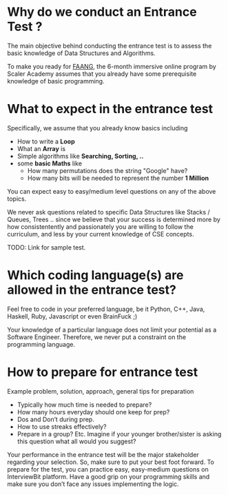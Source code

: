 # Why do we conduct an Entrance Test ?

The main objective behind conducting the entrance test is to assess the basic knowledge of Data Structures and Algorithms.

To make you ready for [FAANG](https://en.wikipedia.org/wiki/Facebook,_Apple,_Amazon,_Netflix_and_Google), the 6-month immersive online program by Scaler Academy assumes that you already have some prerequisite knowledge of basic programming.

# What to expect in the entrance test

Specifically, we assume that you already know basics including
- How to write a **Loop**
- What an **Array** is
- Simple algorithms like **Searching, Sorting, ..**
- some **basic Maths** like
    - How many permutations does the string "Google" have?
    - How many bits will be needed to represent the number **1 Million**


You can expect easy to easy/medium level questions on any of the above topics.

We never ask questions related to specific Data Structures like Stacks / Queues, Trees .. since we believe that your success is determined more by how consistentently and passionately you are willing to follow the curriculum, and less by your current knowledge of CSE concepts.

TODO: Link for sample test.


# Which coding language(s) are allowed in the entrance test?
Feel free to code in your preferred language, be it Python, C++, Java, Haskell, Ruby, Javascript or even BrainFuck ;)

Your knowledge of a particular language does not limit your potential as a Software Engineer. Therefore, we never put a constraint on the programming language.


# How to prepare for entrance test
Example problem, solution, approach, general tips for preparation

- Typically how much time is needed to prepare? 
- How many hours everyday should one keep for prep? 
- Dos and Don’t during prep. 
- How to use streaks effectively? 
- Prepare in a group? 
Etc. Imagine if your younger brother/sister is asking this question what all would you suggest? 

Your performance in the entrance test will be the major stakeholder regarding your selection. So, make sure to put your best foot forward. To prepare for the test, you can practice easy, easy-medium questions on InterviewBit platform. Have a good grip on your programming skills and make sure you don’t face any issues implementing the logic. 


